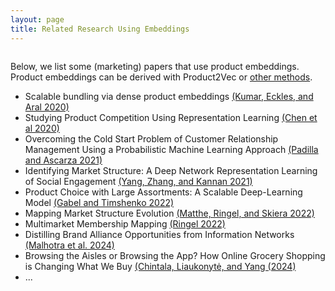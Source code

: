 ```yaml
---
layout: page
title: Related Research Using Embeddings
---
```



<p style="margin-top: 2em;"> Below, we list some (marketing) papers that use product
embeddings. Product embeddings can be derived with Product2Vec or <a href="{{ site.baseurl
}}{% link menu/methods.md %}">other methods</a>.  </p>


- Scalable bundling via dense product embeddings <a
  href="https://doi.org/10.48550/arXiv.2002.00100">(Kumar, Eckles, and Aral 2020)</a>
- Studying Product Competition Using Representation Learning <a
  href="https://doi.org/10.1145/3397271.3401041">(Chen et al 2020)</a>
- Overcoming the Cold Start Problem of Customer Relationship Management Using a
  Probabilistic Machine Learning Approach <a
  href="https://journals.sagepub.com/doi/full/10.1177/00222437211032938">(Padilla and
  Ascarza 2021)</a>
- Identifying Market Structure: A Deep Network Representation Learning of Social
  Engagement <a href="https://doi.org/10.1177/00222429211033585">(Yang, Zhang, and Kannan
  2021)</a>
- Product Choice with Large Assortments: A Scalable Deep-Learning Model <a
  href="https://pubsonline.informs.org/doi/abs/10.1287/mnsc.2021.3969">(Gabel and
  Timshenko 2022)</a>
- Mapping Market Structure Evolution <a
  href="https://doi.org/10.1287/mksc.2022.1385">(Matthe, Ringel, and Skiera 2022)</a>
- Multimarket Membership Mapping <a
  href="https://doi.org/10.1177/00222437221110460">(Ringel 2022)</a>
- Distilling Brand Alliance Opportunities from Information Networks <a
  href="https://papers.ssrn.com/sol3/papers.cfm?abstract_id=4822029">(Malhotra et al.
  2024)</a>
- Browsing the Aisles or Browsing the App? How Online Grocery Shopping is Changing What We
  Buy <a href="https://pubsonline.informs.org/doi/full/10.1287/mksc.2022.0292">(Chintala,
  Liaukonytė, and Yang (2024)</a>
- ...

